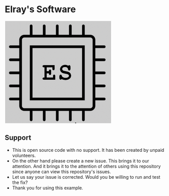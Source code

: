  # Elray's Software
![logo](images/ElraysSoftware-Logo.png)

## Support
- This is open source code with no support. It has been created by unpaid volunteers.
- On the other hand please create a new issue. This brings it to our attention. And it brings it to the attention of others using this repository since anyone can view this repository's issues.
- Let us say your issue is corrected. Would you be willing to run and test the fix?
- Thank you for using this example.

